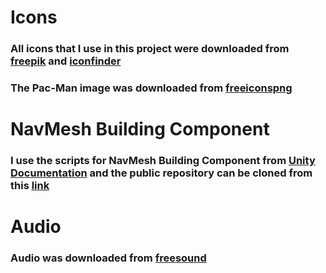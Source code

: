 # Icons

### All icons that I use in this project were downloaded from [freepik](https://www.freepik.com/popular-icons) and [iconfinder](https://www.iconfinder.com/search/?q=circle)

### The Pac-Man image was downloaded from [freeiconspng](https://www.freeiconspng.com/images/pacman-png)

# NavMesh Building Component

### I use the scripts for NavMesh Building Component from [Unity Documentation](https://docs.unity3d.com/Manual/NavMesh-BuildingComponents.html) and the public repository can be cloned from this [link](https://github.com/Unity-Technologies/NavMeshComponents)

# Audio

### Audio was downloaded from [freesound](https://freesound.org/)